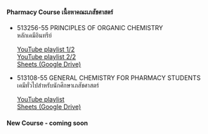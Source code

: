 #### Pharmacy Course เนื้อหาคณะเภสัชศาสตร์

- 513256-55 PRINCIPLES OF ORGANIC CHEMISTRY  
  หลักเคมีอินทรีย์

  [YouTube playlist 1/2](https://youtube.com/playlist?list=PLnbNoQ3EUjcvGWk1-rQRqF9Ita_GJHLJV&si=EyWN4Br_1o7jV--d)  
  [YouTube playlist 2/2](https://youtube.com/playlist?list=PLnbNoQ3EUjcttMbcBDM2LlIqPJTHBTd-C&si=Wm9ITHyp6X-fPYwq)  
  [Sheets (Google Drive)](https://drive.google.com/drive/folders/1ZtP8TUnAF6GsSb1OfY50iiPEhbJzOR8H)  


- 513108-55 GENERAL CHEMISTRY FOR PHARMACY STUDENTS  
  เคมีทั่วไปสำหรับนักศึกษาเภสัชศาสตร์

  [YouTube playlist](https://youtube.com/playlist?list=PLnbNoQ3EUjctEaEYndOiS3zNLcOHaJhzI&si=kxJdiqO0eBZOKD_N)  
  [Sheets (Google Drive)](https://drive.google.com/drive/folders/1huWmfVSG9uVcJELp263cbodIV_JiiXni)  

#### New Course - coming soon
